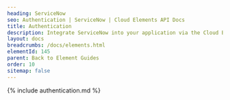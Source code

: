 ```yaml
---
heading: ServiceNow
seo: Authentication | ServiceNow | Cloud Elements API Docs
title: Authentication
description: Integrate ServiceNow into your application via the Cloud Elements APIs.
layout: docs
breadcrumbs: /docs/elements.html
elementId: 145
parent: Back to Element Guides
order: 10
sitemap: false
---
```


{% include authentication.md %}
